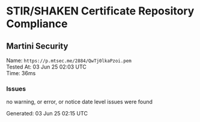 # STIR/SHAKEN Certificate Repository Compliance

## Martini Security

Name: `https://p.mtsec.me/2884/QwTj0lkaPzoi.pem`\
Tested At: 03 Jun 25 02:03 UTC\
Time: 36ms

### Issues

no warning, or error, or notice date level issues were found

Generated: 03 Jun 25 02:15 UTC